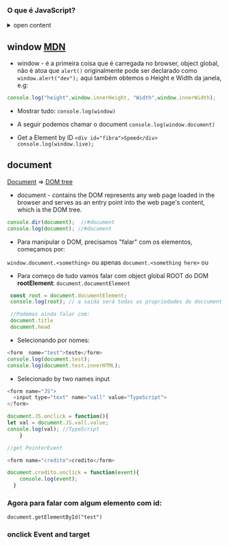 ### O que é JavaScript?

<details>
<summary>open content</summary>

É uma linguagem de programação de alto nível que manipula o DOM - Document Object Model do HTML.

<img src="https://upload.wikimedia.org/wikipedia/commons/thumb/5/5a/DOM-model.svg/1200px-DOM-model.svg.png" style="max-width: 70%">

</details>


## window [MDN](https://developer.mozilla.org/en-US/docs/Web/API/Window)



- window - é a primeira coisa que é carregada no browser, object global, não é atoa que `alert()` originalmente pode ser declarado como `window.alert("dev");` aqui também obtemos o Height e Width da janela, e.g:

```js
console.log("height",window.innerHeight, "Width",window.innerWidth);

```


- Mostrar tudo:
`console.log(window)`

- A seguir podemos chamar o document
`console.log(window.document)`

- Get a Element by ID `<div id="fibra">Speed</div>`
`console.log(window.live);`


## document

[Document](https://developer.mozilla.org/en-US/docs/Web/API/Document) => [DOM tree](https://developer.mozilla.org/en-US/docs/Web/API/Document_object_model/Using_the_W3C_DOM_Level_1_Core)

- document - contains the DOM represents any web page loaded in the browser and serves as an entry point into the web page's content, which is the DOM tree.

```js
console.dir(document);  //#document
console.log(document); //#document
```


- Para manipular o DOM, precisamos "falar" com os elementos, começamos por:

`window.document.<something>` ou apenas `document.<something here>` ou 

- Para começo de tudo vamos falar com object global ROOT do DOM **rootElement**:
`document.documentElement` 

```js
 const root = document.documentElement; 
 console.log(root); // a saida será todas as propriedades do doccument

 //Podemos ainda falar com:
 document.title
 document.head

```

- Selecionando por nomes:

```js
<form  name="test">teste</form> 
console.log(document.test);
console.log(document.test.innerHTML);

```

- Selecionado by two names input

```js
<form name="JS">
  <input type="text" name="vall" value="TypeScript">
</form>

document.JS.onclick = function(){
let val = document.JS.vall.value;
console.log(val); //TypeScript
    }

//get PointerEvent

<form name="credito">credito</form>

document.credito.onclick = function(event){
    console.log(event);
  }
```

### Agora para falar com algum elemento com id:

`document.getElementById("test")`

### onclick Event and target 